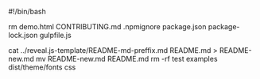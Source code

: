 #!/bin/bash

rm demo.html CONTRIBUTING.md .npmignore package.json package-lock.json gulpfile.js

cat ../reveal.js-template/README-md-preffix.md README.md > README-new.md
mv README-new.md README.md
rm -rf test examples dist/theme/fonts css

